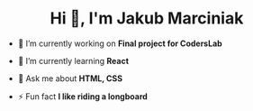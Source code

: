 <h1 align="center">Hi 👋, I'm Jakub Marciniak</h1>

- 🔭 I’m currently working on **Final project for CodersLab**

- 🌱 I’m currently learning **React**

- 💬 Ask me about **HTML, CSS**

- ⚡ Fun fact **I like riding a longboard**
